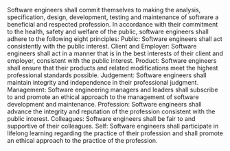 Software engineers shall commit themselves to making the analysis, specification, design, development, testing and maintenance of software a beneficial and respected profession. In accordance with their commitment to the health, safety and welfare of the public, software engineers shall adhere to the following eight principles:
Public: Software engineers shall act consistently with the public interest.
Client and Employer: Software engineers shall act in a manner that is in the best interests of their client and employer, consistent with the public interest.
Product: Software engineers shall ensure that their products and related modifications meet the highest professional standards possible.
Judgement: Software engineers shall maintain integrity and independence in their professional judgment.
Management: Software engineering managers and leaders shall subscribe to and promote an ethical approach to the management of software development and maintenance.
Profession: Software engineers shall advance the integrity and reputation of the profession consistent with the public interest.
Colleagues: Software engineers shall be fair to and supportive of their colleagues.
Self: Software engineers shall participate in lifelong learning regarding the practice of their profession and shall promote an ethical approach to the practice of the profession.
